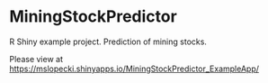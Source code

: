 # MiningStockPredictor
R Shiny example project. Prediction of mining stocks.

Please view at https://mslopecki.shinyapps.io/MiningStockPredictor_ExampleApp/
